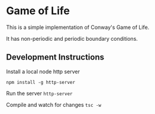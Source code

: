 # Game of Life

This is a simple implementation of Conway's Game of Life.

It has non-periodic and periodic boundary conditions.

## Development Instructions

Install a local node http server

`npm install -g http-server`

Run the server `http-server`

Compile and watch for changes `tsc -w`